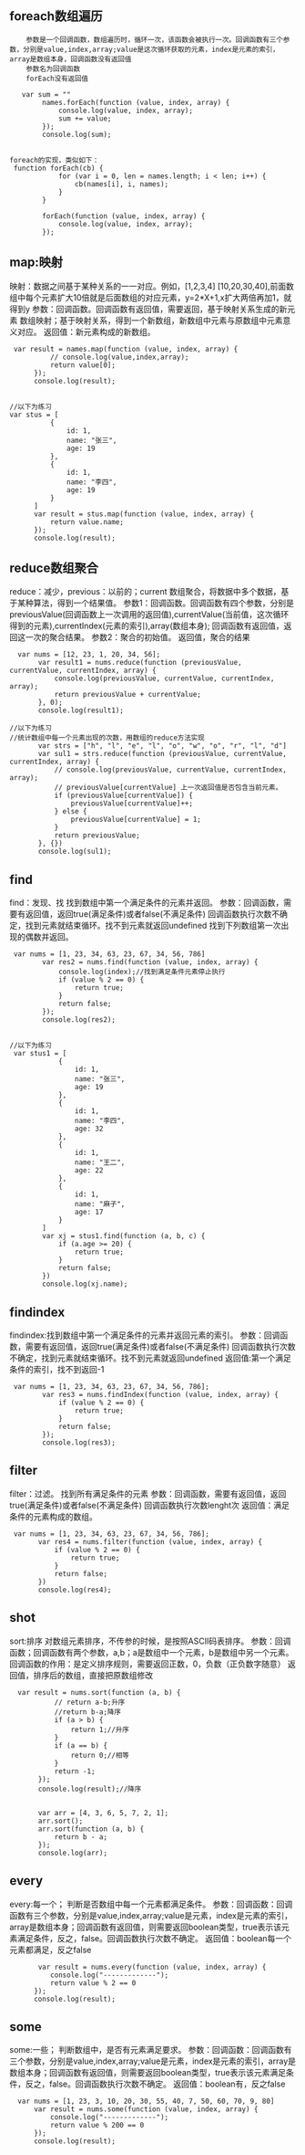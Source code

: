 ## foreach数组遍历
        参数是一个回调函数，数组遍历时，循环一次，该函数会被执行一次。回调函数有三个参数，分别是value,index,array;value是这次循环获取的元素，index是元素的索引，array是数组本身，回调函数没有返回值
        参数名为回调函数
        forEach没有返回值
```
   var sum = ""
        names.forEach(function (value, index, array) {
            console.log(value, index, array);
            sum += value;
        });
        console.log(sum);


foreach的实现，类似如下：
 function forEach(cb) {
            for (var i = 0, len = names.length; i < len; i++) {
                cb(names[i], i, names);
            }
        }

        forEach(function (value, index, array) {
            console.log(value, index, array);
        });
```
 ## map:映射
映射：数据之间基于某种关系的一一对应。例如，[1,2,3,4]  [10,20,30,40],前面数组中每个元素扩大10倍就是后面数组的对应元素，y=2*X+1,x扩大两倍再加1，就得到y
        参数：回调函数。回调函数有返回值，需要返回，基于映射关系生成的新元素
        数组映射；基于映射关系，得到一个新数组，新数组中元素与原数组中元素意义对应。
        返回值：新元素构成的新数组。
  ```
   var result = names.map(function (value, index, array) {
            // console.log(value,index,array);
            return value[0];
        });
        console.log(result);


//以下为练习
  var stus = [
            {
                id: 1,
                name: "张三",
                age: 19
            },
            {
                id: 1,
                name: "李四",
                age: 19
            }
        ]
        var result = stus.map(function (value, index, array) {
            return value.name;
        });
        console.log(result);
  ```
  ## reduce数组聚合
  reduce：减少，previous：以前的；current
        数组聚合，将数据中多个数据，基于某种算法，得到一个结果值。
        参数1：回调函数。回调函数有四个参数，分别是previousValue(回调函数上一次调用的返回值),currentValue(当前值，这次循环得到的元素),currentIndex(元素的索引),array(数组本身);
        回调函数有返回值，返回这一次的聚合结果。
        参数2：聚合的初始值。
        返回值，聚合的结果
 ```
   var nums = [12, 23, 1, 20, 34, 56];
        var result1 = nums.reduce(function (previousValue, currentValue, currentIndex, array) {
            console.log(previousValue, currentValue, currentIndex, array);
            return previousValue + currentValue;
        }, 0);
        console.log(result1);

//以下为练习
 //统计数组中每一个元素出现的次数，用数组的reduce方法实现
        var strs = ["h", "l", "e", "l", "o", "w", "o", "r", "l", "d"]
        var sul1 = strs.reduce(function (previousValue, currentValue, currentIndex, array) {
            // console.log(previousValue, currentValue, currentIndex, array);
            // previousValue[currentValue] 上一次返回值是否包含当前元素。
            if (previousValue[currentValue]) {
                previousValue[currentValue]++;
            } else {
                previousValue[currentValue] = 1;
            }
            return previousValue;
        }, {})
        console.log(sul1);
 ```
 ## find
  find：发现、找
        找到数组中第一个满足条件的元素并返回。
        参数：回调函数，需要有返回值，返回true(满足条件)或者false(不满足条件)
        回调函数执行次数不确定，找到元素就结束循环。找不到元素就返回undefined
        找到下列数组第一次出现的偶数并返回。
```
 var nums = [1, 23, 34, 63, 23, 67, 34, 56, 786]
        var res2 = nums.find(function (value, index, array) {
            console.log(index);//找到满足条件元素停止执行
            if (value % 2 == 0) {
                return true;
            }
            return false;
        });
        console.log(res2);


//以下为练习
 var stus1 = [
            {
                id: 1,
                name: "张三",
                age: 19
            },
            {
                id: 1,
                name: "李四",
                age: 32
            },
            {
                id: 1,
                name: "王二",
                age: 22
            },
            {
                id: 1,
                name: "麻子",
                age: 17
            }
        ]
        var xj = stus1.find(function (a, b, c) {
            if (a.age >= 20) {
                return true;
            }
            return false;
        })
        console.log(xj.name);
```
## findindex
 findindex:找到数组中第一个满足条件的元素并返回元素的索引。
        参数：回调函数，需要有返回值，返回true(满足条件)或者false(不满足条件)
        回调函数执行次数不确定，找到元素就结束循环。找不到元素就返回undefined
        返回值:第一个满足条件的索引，找不到返回-1
```
 var nums = [1, 23, 34, 63, 23, 67, 34, 56, 786];
        var res3 = nums.findIndex(function (value, index, array) {
            if (value % 2 == 0) {
                return true;
            }
            return false;
        });
        console.log(res3);
```
## filter
filter：过滤。
        找到所有满足条件的元素
        参数：回调函数，需要有返回值，返回true(满足条件)或者false(不满足条件)
        回调函数执行次数lenght次
        返回值：满足条件的元素构成的数组。
 ```
  var nums = [1, 23, 34, 63, 23, 67, 34, 56, 786];
        var res4 = nums.filter(function (value, index, array) {
            if (value % 2 == 0) {
                return true;
            }
            return false;
        })
        console.log(res4);
 ```
 ## shot
 sort:排序
        对数组元素排序，不传参的时候，是按照ASCII码表排序。
        参数：回调函数；回调函数有两个参数，a,b；a是数组中一个元素，b是数组中另一个元素。
        回调函数的作用：是定义排序规则，需要返回正数，0，负数（正负数字随意）
        返回值，排序后的数组，直接把原数组修改
 ```
   var result = nums.sort(function (a, b) {
            // return a-b;升序
            //return b-a;降序
            if (a > b) {
                return 1;//升序
            }
            if (a == b) {
                return 0;//相等
            }
            return -1;
        });
        console.log(result);//降序


        var arr = [4, 3, 6, 5, 7, 2, 1];
        arr.sort();
        arr.sort(function (a, b) {
            return b - a;
        });
        console.log(arr);
 ```
  ## every
   every:每一个；
        判断是否数组中每一个元素都满足条件。
        参数：回调函数：回调函数有三个参数，分别是value,index,array;value是元素，index是元素的索引，array是数组本身；回调函数有返回值，则需要返回boolean类型，true表示该元素满足条件，反之，false。回调函数执行次数不确定。
        返回值：boolean每一个元素都满足，反之false
  ```
         var result = nums.every(function (value, index, array) {
            console.log("-------------");
            return value % 2 == 0
        });
        console.log(result);
  ```
## some
 some:一些；
        判断数组中，是否有元素满足要求。
        参数：回调函数：回调函数有三个参数，分别是value,index,array;value是元素，index是元素的索引，array是数组本身；回调函数有返回值，则需要返回boolean类型，true表示该元素满足条件，反之，false。回调函数执行次数不确定。
        返回值：boolean有，反之false
  ```
    var nums = [1, 23, 3, 10, 20, 30, 55, 40, 7, 50, 60, 70, 9, 80]
        var result = nums.some(function (value, index, array) {
            console.log("-------------");
            return value % 200 == 0
        });
        console.log(result);
  ```